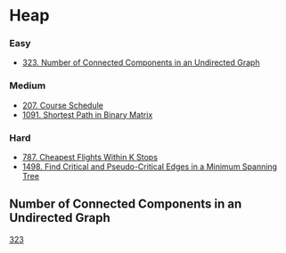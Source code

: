 # Heap
<!------------------------------------------------------------------------------------------------------------------------------------------------------>
### Easy
- [323. Number of Connected Components in an Undirected Graph](#Number-of-Connected-Components-in-an-Undirected-Graph)

### Medium
- [207. Course Schedule](#Course-Schedule)
- [1091. Shortest Path in Binary Matrix](#Shortest-Path-in-Binary-Matrix)

### Hard
- [787. Cheapest Flights Within K Stops](#Cheapest-Flights-Within-K-Stops)
- [1498. Find Critical and Pseudo-Critical Edges in a Minimum Spanning Tree](#Find-Critical-and-Pseudo-Critical-Edges-in-a-Minimum-Spanning-Tree)

<!------------------------------------------------------------------------------------------------------------------------------------------------------>
<!--Easy-->
## Number of Connected Components in an Undirected Graph
[323](https://leetcode.com/problems/Number-of-Connected-Components-in-an-Undirected-Graph/)
```python
```
